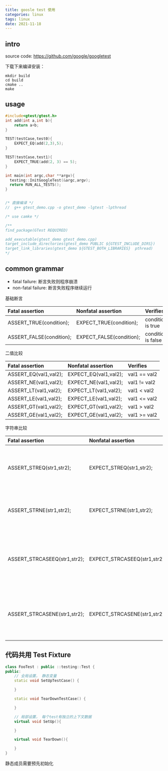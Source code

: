 ```yaml
---
title: goosle test 使用
categories: linux
tags: linux
date: 2021-11-18
---
```


## intro

source code: https://github.com/google/googletest

下载下来编译安装：

```
mkdir build
cd build
cmake ..
make
```

## usage

```cpp
#include<gtest/gtest.h>
int add(int a,int b){
    return a+b;
}

TEST(testCase,test0){
    EXPECT_EQ(add(2,3),5);
}

TEST(testCase,test1){
    EXPECT_TRUE(add(2, 3) == 5);
}

int main(int argc,char **argv){
  testing::InitGoogleTest(&argc,argv);
  return RUN_ALL_TESTS();
}


/* 直接编译 */
//  g++ gtest_demo.cpp -o gtest_demo -lgtest -lpthread

/* use camke */

/**
find_package(GTest REQUIRED)

add_executable(gtest_demo gtest_demo.cpp)
target_include_directories(gtest_demo PUBLIC ${GTEST_INCLUDE_DIRS})
target_link_libraries(gtest_demo ${GTEST_BOTH_LIBRARIES}  pthread)
*/

```

## common grammar

- fatal failure: 断言失败则程序崩溃
- non-fatal failure: 断言失败程序继续运行

基础断言

| Fatal assertion          | Nonfatal assertion       | Verifies           |
| :----------------------- | :----------------------- | :----------------- |
| ASSERT_TRUE(condition);  | EXPECT_TRUE(condition);  | condition is true  |
| ASSERT_FALSE(condition); | EXPECT_FALSE(condition); | condition is false |


二值比较

| Fatal assertion       | Nonfatal assertion    | Verifies     |
| :-------------------- | :-------------------- | :----------- |
| ASSERT_EQ(val1,val2); | EXPECT_EQ(val1,val2); | val1 == val2 |
| ASSERT_NE(val1,val2); | EXPECT_NE(val1,val2); | val1 != val2 |
| ASSERT_LT(val1,val2); | EXPECT_LT(val1,val2); | val1 < val2  |
| ASSERT_LE(val1,val2); | EXPECT_LE(val1,val2); | val1 <= val2 |
| ASSERT_GT(val1,val2); | EXPECT_GT(val1,val2); | val1 > val2  |
| ASSERT_GE(val1,val2); | EXPECT_GE(val1,val2); | val1 >= val2 |

字符串比较

| Fatal assertion              | Nonfatal assertion           | Verifies                                                |
| :--------------------------- | :--------------------------- | :------------------------------------------------------ |
| ASSERT_STREQ(str1,str2);     | EXPECT_STREQ(str1,str2);     | the two C strings have the same content                 |
| ASSERT_STRNE(str1,str2);     | EXPECT_STRNE(str1,str2);     | the two C strings have different content                |
| ASSERT_STRCASEEQ(str1,str2); | EXPECT_STRCASEEQ(str1,str2); | the two C strings have the same content, ignoring case  |
| ASSERT_STRCASENE(str1,str2); | EXPECT_STRCASENE(str1,str2); | the two C strings have different content, ignoring case |


## 代码共用 Test Fixture

```cpp  
class FooTest : public ::testing::Test {
public:
    // 全局设置， 静态变量
    static void SetUpTestCase() {

    }

    static void TearDownTestCase() {

    }

    // 局部设置， 每个test有独立的上下文数据
    virtual void SetUp(){

    }

    virtual void TearDown(){

    }
}

```

静态成员需要预先初始化
